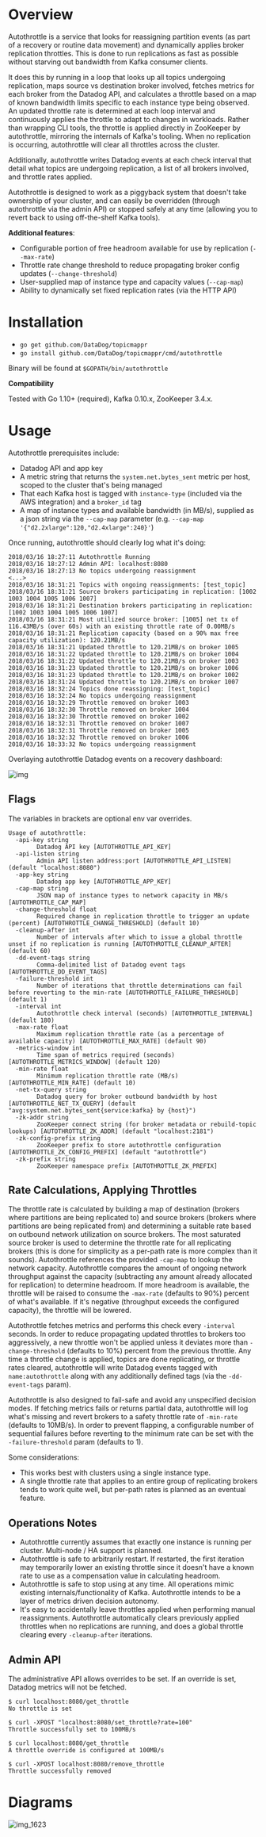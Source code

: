 # Overview
Autothrottle is a service that looks for reassigning partition events (as part of a recovery or routine data movement) and dynamically applies broker replication throttles. This is done to run replications as fast as possible without starving out bandwidth from Kafka consumer clients.

It does this by running in a loop that looks up all topics undergoing replication, maps source vs destination broker involved, fetches metrics for each broker from the Datadog API, and calculates a throttle based on a map of known bandwidth limits specific to each instance type being observed. An updated throttle rate is determined at each loop interval and continuously applies the throttle to adapt to changes in workloads. Rather than wrapping CLI tools, the throttle is applied directly in ZooKeeper by autothrottle, mirroring the internals of Kafka's tooling. When no replication is occurring, autothrottle will clear all throttles across the cluster.

Additionally, autothrottle writes Datadog events at each check interval that detail what topics are undergoing replication, a list of all brokers involved, and throttle rates applied.

Autothrottle is designed to work as a piggyback system that doesn't take ownership of your cluster, and can easily be overridden (through autothrottle via the admin API) or stopped safely at any time (allowing you to revert back to using off-the-shelf Kafka tools).

**Additional features**:
- Configurable portion of free headroom available for use by replication (`--max-rate`)
- Throttle rate change threshold to reduce propagating broker config updates (`--change-threshold`)
- User-supplied map of instance type and capacity values (`--cap-map`)
- Ability to dynamically set fixed replication rates (via the HTTP API)

# Installation
- `go get github.com/DataDog/topicmappr`
- `go install github.com/DataDog/topicmappr/cmd/autothrottle`

Binary will be found at `$GOPATH/bin/autothrottle`

**Compatibility**

Tested with Go 1.10+ (required), Kafka 0.10.x, ZooKeeper 3.4.x.

# Usage

Autothrottle prerequisites include:

- Datadog API and app key
- A metric string that returns the `system.net.bytes_sent` metric per host, scoped to the cluster that's being managed
- That each Kafka host is tagged with `instance-type` (included via the AWS integration) and a `broker_id` tag
- A map of instance types and available bandwidth (in MB/s), supplied as a json string via the `--cap-map` parameter (e.g. `--cap-map '{"d2.2xlarge":120,"d2.4xlarge":240}'`)

Once running, autothrottle should clearly log what it's doing:

```
2018/03/16 18:27:11 Autothrottle Running
2018/03/16 18:27:12 Admin API: localhost:8080
2018/03/16 18:27:13 No topics undergoing reassignment
<...>
2018/03/16 18:31:21 Topics with ongoing reassignments: [test_topic]
2018/03/16 18:31:21 Source brokers participating in replication: [1002 1003 1004 1005 1006 1007]
2018/03/16 18:31:21 Destination brokers participating in replication: [1002 1003 1004 1005 1006 1007]
2018/03/16 18:31:21 Most utilized source broker: [1005] net tx of 116.43MB/s (over 60s) with an existing throttle rate of 0.00MB/s
2018/03/16 18:31:21 Replication capacity (based on a 90% max free capacity utilization): 120.21MB/s
2018/03/16 18:31:21 Updated throttle to 120.21MB/s on broker 1005
2018/03/16 18:31:22 Updated throttle to 120.21MB/s on broker 1004
2018/03/16 18:31:22 Updated throttle to 120.21MB/s on broker 1003
2018/03/16 18:31:23 Updated throttle to 120.21MB/s on broker 1006
2018/03/16 18:31:23 Updated throttle to 120.21MB/s on broker 1002
2018/03/16 18:31:24 Updated throttle to 120.21MB/s on broker 1007
2018/03/16 18:32:24 Topics done reassigning: [test_topic]
2018/03/16 18:32:24 No topics undergoing reassignment
2018/03/16 18:32:29 Throttle removed on broker 1003
2018/03/16 18:32:30 Throttle removed on broker 1004
2018/03/16 18:32:30 Throttle removed on broker 1002
2018/03/16 18:32:31 Throttle removed on broker 1007
2018/03/16 18:32:31 Throttle removed on broker 1005
2018/03/16 18:32:32 Throttle removed on broker 1006
2018/03/16 18:33:32 No topics undergoing reassignment
```

Overlaying autothrottle Datadog events on a recovery dashboard:

![img](https://user-images.githubusercontent.com/4108044/37539923-c9c39e06-291a-11e8-97cf-cd3d06416929.png)

## Flags

The variables in brackets are optional env var overrides.

```
Usage of autothrottle:
  -api-key string
    	Datadog API key [AUTOTHROTTLE_API_KEY]
  -api-listen string
    	Admin API listen address:port [AUTOTHROTTLE_API_LISTEN] (default "localhost:8080")
  -app-key string
    	Datadog app key [AUTOTHROTTLE_APP_KEY]
  -cap-map string
    	JSON map of instance types to network capacity in MB/s [AUTOTHROTTLE_CAP_MAP]
  -change-threshold float
    	Required change in replication throttle to trigger an update (percent) [AUTOTHROTTLE_CHANGE_THRESHOLD] (default 10)
  -cleanup-after int
    	Number of intervals after which to issue a global throttle unset if no replication is running [AUTOTHROTTLE_CLEANUP_AFTER] (default 60)
  -dd-event-tags string
    	Comma-delimited list of Datadog event tags [AUTOTHROTTLE_DD_EVENT_TAGS]
  -failure-threshold int
    	Number of iterations that throttle determinations can fail before reverting to the min-rate [AUTOTHROTTLE_FAILURE_THRESHOLD] (default 1)
  -interval int
    	Autothrottle check interval (seconds) [AUTOTHROTTLE_INTERVAL] (default 180)
  -max-rate float
    	Maximum replication throttle rate (as a percentage of available capacity) [AUTOTHROTTLE_MAX_RATE] (default 90)
  -metrics-window int
    	Time span of metrics required (seconds) [AUTOTHROTTLE_METRICS_WINDOW] (default 120)
  -min-rate float
    	Minimum replication throttle rate (MB/s) [AUTOTHROTTLE_MIN_RATE] (default 10)
  -net-tx-query string
    	Datadog query for broker outbound bandwidth by host [AUTOTHROTTLE_NET_TX_QUERY] (default "avg:system.net.bytes_sent{service:kafka} by {host}")
  -zk-addr string
    	ZooKeeper connect string (for broker metadata or rebuild-topic lookups) [AUTOTHROTTLE_ZK_ADDR] (default "localhost:2181")
  -zk-config-prefix string
    	ZooKeeper prefix to store autothrottle configuration [AUTOTHROTTLE_ZK_CONFIG_PREFIX] (default "autothrottle")
  -zk-prefix string
    	ZooKeeper namespace prefix [AUTOTHROTTLE_ZK_PREFIX]
```

## Rate Calculations, Applying Throttles

The throttle rate is calculated by building a map of destination (brokers where partitions are being replicated to) and source brokers (brokers where partitions are being replicated from) and determining a suitable rate based on outbound network utilization on source brokers. The most saturated source broker is used to determine the throttle rate for all replicating brokers (this is done for simplicity as a per-path rate is more complex than it sounds). Autothrottle references the provided `-cap-map` to lookup the network capacity. Autothrottle compares the amount of ongoing network throughput against the capacity (subtracting any amount already allocated for replication) to determine headroom. If more headroom is available, the throttle will be raised to consume the `-max-rate` (defaults to 90%) percent of what's available. If it's negative (throughput exceeds the configured capacity), the throttle will be lowered.

Autothrottle fetches metrics and performs this check every `-interval` seconds. In order to reduce propagating updated throttles to brokers too aggressively, a new throttle won't be applied unless it deviates more than `-change-threshold` (defaults to 10%) percent from the previous throttle. Any time a throttle change is applied, topics are done replicating, or throttle rates cleared, autothrottle will write Datadog events tagged with `name:autothrottle` along with any additionally defined tags (via the `-dd-event-tags` param).

Autothrottle is also designed to fail-safe and avoid any unspecified decision modes. If fetching metrics fails or returns partial data, autothrottle will log what's missing and revert brokers to a safety throttle rate of `-min-rate` (defaults to 10MB/s). In order to prevent flapping, a configurable number of sequential failures before reverting to the minimum rate can be set with the `-failure-threshold` param (defaults to 1).

Some considerations:
- This works best with clusters using a single instance type.
- A single throttle rate that applies to an entire group of replicating brokers tends to work quite well, but per-path rates is planned as an eventual feature.

## Operations Notes

- Autothrottle currently assumes that exactly one instance is running per cluster. Multi-node / HA support is planned.
- Autothrottle is safe to arbitrarily restart. If restarted, the first iteration may temporarily lower an existing throttle since it doesn't have a known rate to use as a compensation value in calculating headroom.
- Autothrottle is safe to stop using at any time. All operations mimic existing internals/functionality of Kafka. Autothrottle intends to be a layer of metrics driven decision autonomy.
- It's easy to accidentally leave throttles applied when performing manual reassignments. Autothrottle automatically clears previously applied throttles when no replications are running, and does a global throttle clearing every `-cleanup-after` iterations.

## Admin API

The administrative API allows overrides to be set. If an override is set, Datadog metrics will not be fetched.

```
$ curl localhost:8080/get_throttle
No throttle is set

$ curl -XPOST "localhost:8080/set_throttle?rate=100"
Throttle successfully set to 100MB/s

$ curl localhost:8080/get_throttle
A throttle override is configured at 100MB/s

$ curl -XPOST localhost:8080/remove_throttle
Throttle successfully removed
```

# Diagrams

![img_1623](https://user-images.githubusercontent.com/4108044/35110764-d2dd19b0-fc36-11e7-8086-9038a194a3ac.JPG)
